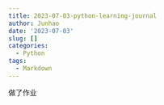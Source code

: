 ```yaml
---
title: 2023-07-03-python-learning-journal
author: Junhao
date: '2023-07-03'
slug: []
categories:
  - Python
tags:
  - Markdown
---
```

  做了作业